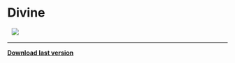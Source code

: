 # Divine 

<div>
  <a href="https://discord.gg/YvFuC6H" style="padding:10px">
    <img src="https://img.shields.io/discord/721518056416739388?label=Discord&logo=discord&logoColor=ffffff&color=7389D8&labelColor=6A7EC2&style=for-the-badge" />
  </a>
</div>

---

[**Download last version** ](https://github.com/RoccoZero/Divine/releases/latest/download/Divine.Setup.exe)

